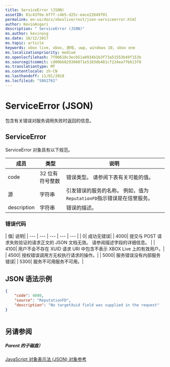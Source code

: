 ```yaml
---
title: ServiceError (JSON)
assetID: 81c43f6e-bfff-c4b5-d25c-eace22649f01
permalink: en-us/docs/xboxlive/rest/json-serviceerror.html
author: KevinAsgari
description: " ServiceError (JSON)"
ms.author: kevinasg
ms.date: 10/12/2017
ms.topic: article
keywords: xbox live, xbox, 游戏, uwp, windows 10, xbox one
ms.localizationpriority: medium
ms.openlocfilehash: 7f00618c3ecb51a0934b1b3f73a51553b49f153b
ms.sourcegitcommit: cd00bb829306871e5103db481cf224ea7fb613f0
ms.translationtype: MT
ms.contentlocale: zh-CN
ms.lasthandoff: 11/01/2018
ms.locfileid: "5862761"
---
```

# <a name="serviceerror-json"></a>ServiceError (JSON)
包含有关错误对服务调用失败时返回的信息。 
<a id="ID4EN"></a>

 
## <a name="serviceerror"></a>ServiceError
 
ServiceError 对象具有以下规范。
 
| 成员| 类型| 说明| 
| --- | --- | --- | 
| code| 32 位有符号整数 | 错误类型。 请参阅下表有关可能的值。 | 
| 源| 字符串 | 引发错误的服务的名称。 例如，值为<code>ReputationFD</code>指示错误是在信誉服务。 | 
| description| 字符串| 错误的描述。 | 
 
<a id="ID4EBC"></a>

 
### <a name="error-codes"></a>错误代码
 
| 值| 说明| 
| --- | --- | --- | --- | --- | 
| 0| 成功无错误| 
| 4000| 提交与 POST 请求失败验证的请求正文的 JSON 文档无效。 请参阅描述字段的详细信息。 | 
| 4100| 用户不会不存在 XUID 请求 URI 中包含不表示 XBOX Live 上的有效用户。| 
| 4500| 授权错误调用方无权执行请求的操作。| 
| 5000| 服务错误没有内部服务错误| 
| 5300| 服务不可用服务不可用。| 
   
<a id="ID4EQE"></a>

 
## <a name="sample-json-syntax"></a>JSON 语法示例
 

```json
{
    "code": 4000,
    "source": "ReputationFD",
    "description": "No targetXuid field was supplied in the request"
}
    
```

  
<a id="ID4EZE"></a>

 
## <a name="see-also"></a>另请参阅
 
<a id="ID4E2E"></a>

 
##### <a name="parent"></a>Parent 的子磁盘） 

[JavaScript 对象表示法 (JSON) 对象参考](atoc-xboxlivews-reference-json.md)

   